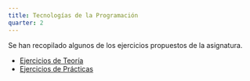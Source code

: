 ```yaml
---
title: Tecnologías de la Programación
quarter: 2
---
```


Se han recopilado algunos de los ejercicios propuestos de la asignatura.

* [Ejercicios de Teoría](tp/preguntas-teoria.md)
* [Ejercicios de Prácticas](tp/ejercicios-practicos.md)
